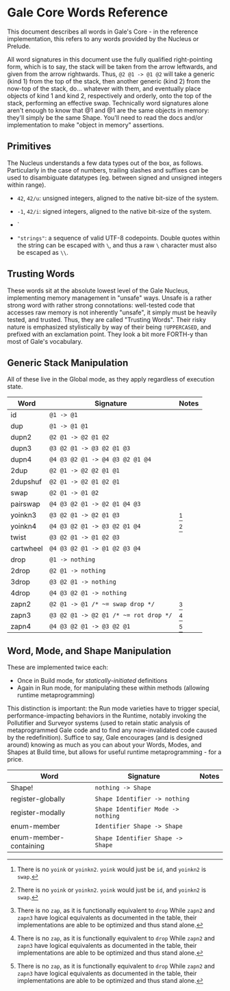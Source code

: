 # Gale Core Words Reference

This document describes all words in Gale's Core - in the reference
implementation, this refers to any words provided by the Nucleus or Prelude.

All word signatures in this document use the fully qualified right-pointing
form, which is to say, the stack will be taken from the arrow leftwards, and
given from the arrow rightwards. Thus, `@2 @1 -> @1 @2` will take a generic
(kind 1) from the top of the stack, then another generic (kind 2) from the
now-top of the stack, do... whatever with them, and eventually place objects
of kind 1 and kind 2, respectively and orderly, onto the top of the stack,
performing an effective swap. Technically word signatures alone aren't
enough to know that @1 and @1 are the same objects in memory: they'll simply
be the same Shape. You'll need to read the docs and/or implementation to
make "object in memory" assertions.

## Primitives

The Nucleus understands a few data types out of the box, as follows.
Particularly in the case of numbers, trailing slashes and suffixes can be used
to disambiguate datatypes (eg. between signed and unsigned integers within
range).

- `42`, `42/u`: unsigned integers, aligned to the native bit-size of the
  system.

- `-1`, `42/i`: signed integers, aligned to the native bit-size of the system.

- `

- `"strings"`: a sequence of valid UTF-8 codepoints. Double quotes within the
  string can be escaped with `\`, and thus a raw `\` character must also be
  escaped as `\\`.

## Trusting Words

These words sit at the absolute lowest level of the Gale Nucleus, implementing
memory management in "unsafe" ways. Unsafe is a rather strong word with rather
strong connotations: well-tested code that accesses raw memory is not
inherently "unsafe", it simply must be heavily tested, and trusted. Thus, they
are called "Trusting Words". Their risky nature is emphasized stylistically by
way of their being `!UPPERCASED`, and prefixed with an exclamation point. They
look a bit more FORTH-y than most of Gale's vocabulary.

## Generic Stack Manipulation

All of these live in the Global mode, as they apply regardless of execution
state.

| Word      | Signature                             | Notes |
|-----------|---------------------------------------|-------|
| id        | `@1 -> @1`                            | |
| dup       | `@1 -> @1 @1`                         | |
| dupn2     | `@2 @1 -> @2 @1 @2`                   | |
| dupn3     | `@3 @2 @1 -> @3 @2 @1 @3`             | |
| dupn4     | `@4 @3 @2 @1 -> @4 @3 @2 @1 @4`       | |
| 2dup      | `@2 @1 -> @2 @2 @1 @1`                | |
| 2dupshuf  | `@2 @1 -> @2 @1 @2 @1`                | |
| swap      | `@2 @1 -> @1 @2`                      | |
| pairswap  | `@4 @3 @2 @1 -> @2 @1 @4 @3`          | |
| yoinkn3   | `@3 @2 @1 -> @2 @1 @3`                | [^1] |
| yoinkn4   | `@4 @3 @2 @1 -> @3 @2 @1 @4`          | [^1] |
| twist     | `@3 @2 @1 -> @1 @2 @3`
| cartwheel | `@4 @3 @2 @1 -> @1 @2 @3 @4`          | |
| drop      | `@1 -> nothing`                       | |
| 2drop     | `@2 @1 -> nothing`                    | |
| 3drop     | `@3 @2 @1 -> nothing`                 | |
| 4drop     | `@4 @3 @2 @1 -> nothing`              | |
| zapn2     | `@2 @1 -> @1 /* ~= swap drop */`      | [^2] |
| zapn3     | `@3 @2 @1 -> @2 @1 /* ~= rot drop */` | [^2] |
| zapn4     | `@4 @3 @2 @1 -> @3 @2 @1`             | [^2] |

[^1]: There is no `yoink` or `yoinkn2`. `yoink` would just be `id`, and
`yoinkn2` is `swap`.

[^2]: There is no `zap`, as it is functionally equivalent to `drop` While
`zapn2` and `zapn3` have logical equivalents as documented in the table,
their implementations are able to be optimized and thus stand alone.

## Word, Mode, and Shape Manipulation

These are implemented twice each:

* Once in Build mode, for _statically-initiated_ definitions
* Again in Run mode, for manipulating these within methods (allowing runtime
  metaprogramming)
  

This distinction is important: the Run mode varieties have to trigger special,
performance-impacting behaviors in the Runtime, notably invoking the
Pollutifier and Surveyor systems (used to retain static analysis of
metaprogrammed Gale code and to find any now-invalidated code caused by the
redefinition). Suffice to say, Gale encourages (and is designed around) knowing
as much as you can about your Words, Modes, and Shapes at Build time, but
allows for useful runtime metaprogramming - for a price.

| Word                   | Signature                             | Notes |
|------------------------|---------------------------------------|-------|
| Shape!                 | `nothing -> Shape`                    | |
| register-globally      | `Shape Identifier -> nothing`         | |
| register-modally       | `Shape Identifier Mode -> nothing`    | |
| enum-member            | `Identifier Shape -> Shape`           | |
| enum-member-containing | `Shape Identifier Shape -> Shape`     | |
